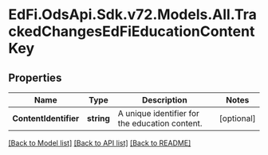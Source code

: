 # EdFi.OdsApi.Sdk.v72.Models.All.TrackedChangesEdFiEducationContentKey

## Properties

Name | Type | Description | Notes
------------ | ------------- | ------------- | -------------
**ContentIdentifier** | **string** | A unique identifier for the education content. | [optional] 

[[Back to Model list]](../README.md#documentation-for-models) [[Back to API list]](../README.md#documentation-for-api-endpoints) [[Back to README]](../README.md)

